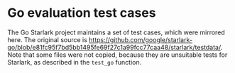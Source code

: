 # Go evaluation test cases

The Go Starlark project maintains a set of test cases, which were mirrored here.
The original source is
https://github.com/google/starlark-go/blob/e81fc95f7bd5bb1495fe69f27c1a99fcc77caa48/starlark/testdata/.
Note that some files were not copied, because they are unsuitable tests for
Starlark, as described in the `test_go` function.
